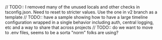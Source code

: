// TODO:: I removed many of the unused locals and other checks in tsconfig.json. Need to reset to stricter values. Use the one in v2 branch as a template
// TODO:: have a sample showing how to have a large timeline configuration wrapped in a single behavior including auth, central logging, etc and a way to share that across projects
// TODO:: do we want to move to .env files, seems to be a sorta "norm" folks are using?
